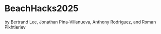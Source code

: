 # BeachHacks2025
by Bertrand Lee, Jonathan Pina-Villanueva, Anthony Rodriguez, and Roman Pikhtieriev 